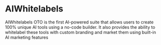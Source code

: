 # AIWhitelabels
AIWhitelabels OTO is the first AI-powered suite that allows users to create 100% unique AI tools using a no-code builder. It also provides the ability to whitelabel these tools with custom branding and market them using built-in AI marketing features
